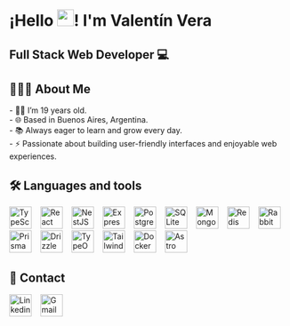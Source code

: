 <div align="left">
  <h1>¡Hello <img src="https://raw.githubusercontent.com/iampavangandhi/iampavangandhi/master/gifs/Hi.gif" width="30px">! I'm Valentín Vera</h1>
  <h2>Full Stack Web Developer 💻</h2>
</div>

<h2>👨🏻‍💻 About Me</h2>

<p>
- 👦🏻 I’m 19 years old.<br>
- 🌐 Based in Buenos Aires, Argentina.<br>
- 📚 Always eager to learn and grow every day.<br>
- ⚡ Passionate about building user-friendly interfaces and enjoyable web experiences.
</p>

<h2>🛠 Languages and tools</h2>

<a href="https://www.typescriptlang.org/" target="_blank"><img src="https://svgl.app/library/typescript.svg" height="40" alt="TypeScript Logo"/></a><img width="12"/>
<a href="https://react.dev/" target="_blank"><img src="https://svgl.app/library/react_dark.svg" height="40" alt="React Logo"/></a><img width="12"/>
<a href="https://nestjs.com/" target="_blank"><img src="https://svgl.app/library/nestjs.svg" height="40" alt="NestJS Logo"/></a><img width="12"/>
<a href="https://expressjs.com/" target="_blank"><img src="https://svgl.app/library/expressjs_dark.svg" height="40" alt="Express.js Logo"/></a><img width="12"/>
<a href="https://www.postgresql.org/" target="_blank"><img src="https://svgl.app/library/postgresql.svg" height="40" alt="PostgreSQL Logo"/></a><img width="12"/>
<a href="https://www.sqlite.org/" target="_blank"><img src="https://svgl.app/library/sqlite.svg" height="40" alt="SQLite Logo"/></a><img width="12"/>
<a href="https://www.mongodb.com/" target="_blank"><img src="https://svgl.app/library/mongodb.svg" height="40" alt="MongoDB Logo"/></a><img width="12"/>
<a href="https://redis.io/" target="_blank"><img src="https://svgl.app/library/redis.svg" height="40" alt="Redis Logo"/></a><img width="12"/>
<a href="https://www.rabbitmq.com/" target="_blank"><img src="https://cdn.jsdelivr.net/gh/devicons/devicon/icons/rabbitmq/rabbitmq-original.svg" height="40" alt="RabbitMQ Logo"/></a><img width="12"/>
<a href="https://www.prisma.io/" target="_blank"><img src="https://svgl.app/library/prisma_dark.svg" height="40" alt="PrismaORM Logo"/></a><img width="12"/>
<a href="https://orm.drizzle.team/" target="_blank"><img src="https://svgl.app/library/drizzle-orm_dark.svg" height="40" alt="DrizzleORM Logo"/></a><img width="12"/>
<a href="https://typeorm.io/" target="_blank"><img src="https://svgl.app/library/typeorm.svg" height="40" alt="TypeORM Logo"/></a><img width="12"/>
<a href="https://tailwindcss.com/" target="_blank"><img src="https://svgl.app/library/tailwindcss.svg" height="40" alt="Tailwind CSS Logo"/></a><img width="12"/>
<a href="https://www.docker.com/" target="_blank"><img src="https://svgl.app/library/docker.svg" height="40" alt="Docker Logo"/></a><img width="12"/>
<a href="https://astro.build/" target="_blank"><img src="https://svgl.app/library/astro_dark.svg" height="40" alt="Astro Logo"/></a>

<h2>📨 Contact</h2>

<a href="https://www.linkedin.com/in/valentinvera/" target="_blank" title="https://www.linkedin.com/in/valentinvera/"><img src="https://svgl.app/library/linkedin.svg" height="40" alt="Linkedin logo"/></a><img width="12"/>
<a href="mailto:valentinvera2805@gmail.com" target="_blank" title="valentinvera2805@gmail.com"><img src="https://svgl.app/library/gmail.svg" height="40" alt="Gmail Logo"/></a>